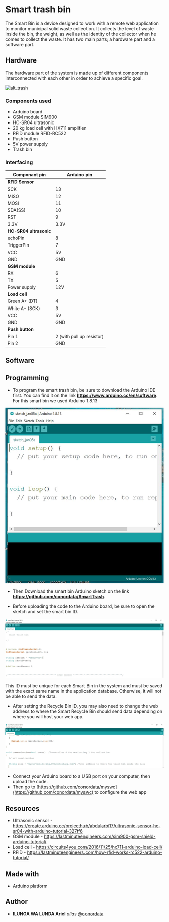 # Smart trash bin

The Smart Bin is a device designed to work with a remote web application to monitor municipal solid waste collection. It collects the level of waste inside the bin, the weight, as well as the identity of the collector when he comes to collect the waste. It has two main parts; a hardware part and a software part.

## Hardware

The hardware part of the system is made up of different components interconnected with each other in order to achieve a specific goal.

![alt_trash](img/trash.jpg)

### Components used

- Arduino board
- GSM module SIM900
- HC-SR04 ultrasonic
- 20 kg load cell with HX711 amplifier
- RFID module RFID-RC522
- Push button
- 5V power supply
- Trash bin

### Interfacing 

| **Componant pin** 		| **Arduino pin** 		|
|-------------------------------|-------------------------------|
| **RFID Sensor**      		|  		               	|
| SCK               		| 13		               	|
| MISO              		| 12  		             	|
| MOSI              		| 11  		             	|
| SDA(SS)           		| 10     	          	|
| RST               		| 9      	          	|
| 3.3V				| 3.3V				|
| **HC-SR04 ultrasonic**	|         	        	|
| echoPin           		| 8       	         	|
| TriggerPin        		| 7       	         	|
| VCC				| 5V				|
| GND				| GND				|
| **GSM module**		|				|
| RX				| 6  				|
| TX				| 5				|
| Power supply			| 12V				|	
| **Load cell**        		|   	  	            	|
| Green A+ (DT)			| 4				|
| White A- (SCK)    		| 3        	        	|
| VCC				| 5V				|
| GND				| GND				|
| **Push button**		|				|
| Pin 1				| 2 (with pull up resistor)	|
| Pin 2				| GND				|

## Software

## Programming

- To program the smart trash bin, be sure to download the Arduino IDE first. You can find it on the link **https://www.arduino.cc/en/software**. 
For this smart bin we used Arduino 1.8.13

![alt_IDE](img/IDE.jpg)

- Then Download the smart bin Arduino sketch on the link **https://github.com/conordata/SmartTrash**.

- Before uploading the code to the Arduino board, be sure to open the sketch and set the smart bin ID. 

![alt_ID](img/ID.jpg)

This ID must be unique for each Smart Bin in the system and must be saved with the exact same name in the application database. Otherwise, it will not be able to send the data.

- After setting the Recycle Bin ID, you may also need to change the web address to where the Smart Recycle Bin should send data depending on where you will host your web app. 

![alt_site](img/site.jpg)

- Connect your Arduino board to a USB port on your computer, then upload the code.
- Then go to [https://github.com/conordata/myswc](https://github.com/conordata/myswc) to configure the web app

## Resources

- Ultrasonic sensor - https://create.arduino.cc/projecthub/abdularbi17/ultrasonic-sensor-hc-sr04-with-arduino-tutorial-327ff6
- GSM module - https://lastminuteengineers.com/sim900-gsm-shield-arduino-tutorial/
- Load cell - https://circuits4you.com/2016/11/25/hx711-arduino-load-cell/
- RFID - https://lastminuteengineers.com/how-rfid-works-rc522-arduino-tutorial/

## Made with

- Arduino platform

## Author

* **ILUNGA WA LUNDA Ariel** _alias_ [@conordata](https://github.com/conordata)


 
